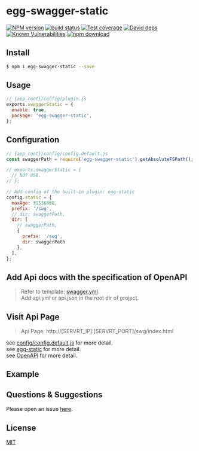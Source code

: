# egg-swagger-static

[![NPM version][npm-image]][npm-url]
[![build status][travis-image]][travis-url]
[![Test coverage][codecov-image]][codecov-url]
[![David deps][david-image]][david-url]
[![Known Vulnerabilities][snyk-image]][snyk-url]
[![npm download][download-image]][download-url]

[npm-image]: https://img.shields.io/npm/v/egg-swagger-static.svg?style=flat-square
[npm-url]: https://npmjs.org/package/egg-swagger-static
[travis-image]: https://img.shields.io/travis/eggjs/egg-swagger-static.svg?style=flat-square
[travis-url]: https://travis-ci.org/eggjs/egg-swagger-static
[codecov-image]: https://img.shields.io/codecov/c/github/eggjs/egg-swagger-static.svg?style=flat-square
[codecov-url]: https://codecov.io/github/eggjs/egg-swagger-static?branch=master
[david-image]: https://img.shields.io/david/eggjs/egg-swagger-static.svg?style=flat-square
[david-url]: https://david-dm.org/eggjs/egg-swagger-static
[snyk-image]: https://snyk.io/test/npm/egg-swagger-static/badge.svg?style=flat-square
[snyk-url]: https://snyk.io/test/npm/egg-swagger-static
[download-image]: https://img.shields.io/npm/dm/egg-swagger-static.svg?style=flat-square
[download-url]: https://npmjs.org/package/egg-swagger-static

<!--
Description here.
-->

## Install

```bash
$ npm i egg-swagger-static --save
```

## Usage

```js
// {app_root}/config/plugin.js
exports.swaggerStatic = {
  enable: true,
  package: 'egg-swagger-static',
};
```

## Configuration

```js
// {app_root}/config/config.default.js
const swaggerPath = require('egg-swagger-static').getAbsoluteFSPath();

// exports.swaggerStatic = {
  // NOT USE.
// };

// Add config of the built-in plugin: egg-static
config.static = {
  maxAge: 31536000,
  prefix: '/swg',
  // dir: swaggerPath,
  dir: [
    // swaggerPath,
    {
      prefix: '/swg',
      dir: swaggerPath
    },
  ],
};
```

## Add Api docs with the specification of **OpenAPI**
> Refer to template: [swagger.yml](swagger.yml).  
  Add api.yml or api.json in the root dir of project.  

## Visit Api Page
> Api Page: http://[SERVRT_IP]:[SERVRT_PORT]/swg/index.html

see [config/config.default.js](config/config.default.js) for more detail.  
see [egg-static](https://github.com/eggjs/egg-static) for more detail.  
see [OpenAPI](https://swagger.io/docs/specification/about/) for more detail. 

## Example

<!-- example here -->

## Questions & Suggestions

Please open an issue [here](https://github.com/eggjs/egg/issues).

## License

[MIT](LICENSE)
